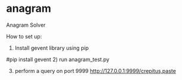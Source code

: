 anagram
=======

Anagram Solver

How to set up:
1) Install gevent library using pip 

#pip install gevent
2) run anagram_test.py 

3)  perform a query on port 9999 
    http://127.0.0.1:9999/crepitus,paste
